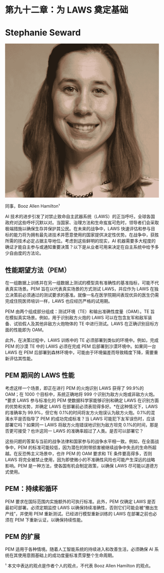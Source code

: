 # 第九十二章：为 LAWS 奠定基础

# Stephanie Seward

![](img/Stephanie_Seward.png)

同事，Booz Allen Hamilton¹

AI 技术的进步引发了对禁止致命自主武器系统（LAWS）的正当呼吁。全球各国政府对这些呼吁沉默以对。当国家、治理方法和生命岌岌可危时，领导者们会采取极端措施以确保生存并保护其公民。在未来的战争中，LAWS 快速评估和参与目标的能力将为拥有最先进技术并愿意使用的国家提供决定性优势。在战争中，获胜所需的技术必定占据主导地位。考虑到这些鲜明的现实，AI 机器需要多大程度的确证才能自主参与或通知重要决策？以下是从业者可用来决定在自主系统中给予多少自由度的方法论。

## 性能期望方法（PEM）

在一组数据上训练并在另一组数据上测试的模型具有准确性的基准指标，可能不代表真实场景。PEM 旨在以代表真实场景的方式测试 LAWS，并应作为 LAWS 在独立决策前必须通过的测试要求的基准。就像一名在医学院期间表现优异的医生仍需完成住院医师培训一样，LAWS 也应经历严格的试用期。

PEM 由两个组成部分组成：测试环境（TE）和输出准确性度量（OAM）。TE 旨在模拟真实场景。例如，用于识别敌方火炮的 LAWS 可以在包含友军和敌军装备、试验假人及其他非敌方火炮物体的 TE 中进行测试。LAWS 在正确识别目标方面的性能即为 OAM。

此外，在决策过程中，LAWS 训练中的 TE 必须部署到类似的环境中。例如，完成 PEM 的沙漠 TE 中的 LAWS 必须在完成 PEM 后部署到沙漠环境中。如果同一台 LAWS 在 PEM 后部署到森林环境中，可能由于环境偏差而导致精度下降，需要重新评估其性能。

## PEM 期间的 LAWS 性能

考虑这样一个场景，即正在进行 PEM 的火炮识别 LAWS 获得了 99.9%的 OAM；在 1000 个目标中，系统正确地将 999 个识别为敌方火炮或非敌方火炮。*要求 LAWS 参与标准化的 PEM 使数据科学家能够识别和确定 LAWS 在识别方面的优势和劣势，并确定 LAWS 在部署前必须表现得多好。*在这种情况下，LAWS 的准确率为 99.9%，但它有 0.1%的时间将友方火炮误认为敌方火炮。0.1%的混淆水平是否指导了 PEM 的成功完成标准？当 LAWS 可能犯下友军误伤时，应该部署它吗？如果同一 LAWS 将敌方火炮错误地识别为敌方坦克 0.1%的时间，那是否更可接受？也许这同一 LAWS 的准确率超过了人类。是否可以部署它？

这些问题的答案与当前的战争法律和国家参与的战争水平相一致。例如，在全面战争中，PEM 的标准可能较低，因为潜在的附带损害被继续战争中失去的生命所超越。在反恐怖主义场景中，也许 PEM 的 OAM 要求和 TE 条件要高得多，否则 LAWS 将完全被禁止使用，因为即使微小的不准确性风险也可能产生深远的战略影响。PEM 是一种方法，使各国有机会制定政策，以确保 LAWS 尽可能以道德方式使用。

## PEM：持续和循环

PEM 要求在国际范围内实施额外的可执行标准。此外，PEM 仅确定 LAWS 是否最初可部署。必须定期监控 LAWS 以确保持续准确性，否则它们可能会被“撤出生产线”，并使用 PEM 重新测试。已经进行模型重新训练的 LAWS 在部署之前也必须在 PEM 下重新认证，以确保持续性能。

## PEM 的扩展

PEM 适用于各种情境。随着人工智能系统的持续进入和改善生活，必须确保 AI 系统在其使用意图基础上的成功度量标准贯穿整个生命周期。

¹ 本文中表达的观点是作者个人的观点，不代表 Booz Allen Hamilton 的观点。
